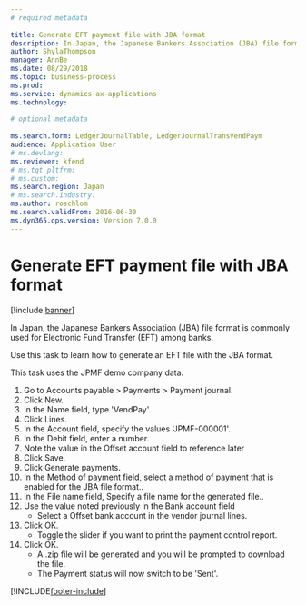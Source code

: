 ```yaml
--- 
# required metadata 
 
title: Generate EFT payment file with JBA format
description: In Japan, the Japanese Bankers Association (JBA) file format is commonly used for Electronic Fund Transfer (EFT) among banks. 
author: ShylaThompson
manager: AnnBe 
ms.date: 08/29/2018
ms.topic: business-process 
ms.prod:  
ms.service: dynamics-ax-applications 
ms.technology:  
 
# optional metadata 
 
ms.search.form: LedgerJournalTable, LedgerJournalTransVendPaym   
audience: Application User 
# ms.devlang:  
ms.reviewer: kfend
# ms.tgt_pltfrm:  
# ms.custom:  
ms.search.region: Japan
# ms.search.industry: 
ms.author: roschlom
ms.search.validFrom: 2016-06-30 
ms.dyn365.ops.version: Version 7.0.0 
---
```

# Generate EFT payment file with JBA format

[!include [banner](../../includes/banner.md)]

In Japan, the Japanese Bankers Association (JBA) file format is commonly used for Electronic Fund Transfer (EFT) among banks. 



Use this task to learn how to generate an EFT file with the JBA format.



This task uses the JPMF demo company data.

1. Go to Accounts payable > Payments > Payment journal.
2. Click New.
3. In the Name field, type 'VendPay'.
4. Click Lines.
5. In the Account field, specify the values 'JPMF-000001'.
6. In the Debit field, enter a number.
7. Note the value in the Offset account field to reference later
8. Click Save.
9. Click Generate payments.
10. In the Method of payment field, select a method of payment that is enabled for the JBA file format..
11. In the File name field, Specify a file name for the generated file..
12. Use the value noted previously in the Bank account field
    * Select a Offset bank account in the vendor journal lines.  
13. Click OK.
    * Toggle the slider if you want to print the payment control report.  
14. Click OK.
    * A .zip file will be generated and you will be prompted to download the file.  
    * The Payment status will now switch to be 'Sent'.  



[!INCLUDE[footer-include](../../../includes/footer-banner.md)]